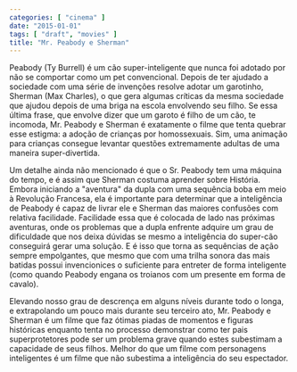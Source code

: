 ```yaml
---
categories: [ "cinema" ]
date: "2015-01-01"
tags: [ "draft", "movies" ]
title: "Mr. Peabody e Sherman"
---
```

Peabody (Ty Burrell) é um cão super-inteligente que nunca foi adotado
por não se comportar como um pet convencional. Depois de ter ajudado
a sociedade com uma série de invenções resolve adotar um garotinho,
Sherman (Max Charles), o que gera algumas críticas da mesma sociedade
que ajudou depois de uma briga na escola envolvendo seu filho. Se essa
última frase, que envolve dizer que um garoto é filho de um cão,
te incomoda, Mr. Peabody e Sherman é exatamente o filme que tenta
quebrar esse estigma: a adoção de crianças por homossexuais. Sim,
uma animação para crianças consegue levantar questões extremamente
adultas de uma maneira super-divertida.

Um detalhe ainda não mencionado é que o Sr. Peabody tem uma
máquina do tempo, e é assim que Sherman costuma aprender sobre
História. Embora iniciando a "aventura" da dupla com uma sequência
boba em meio à Revolução Francesa, ela é importante para determinar
que a inteligência de Peabody é capaz de livrar ele e Sherman das
maiores confusões com relativa facilidade. Facilidade essa que é
colocada de lado nas próximas aventuras, onde os problemas que a dupla
enfrente adquire um grau de dificuldade que nos deixa dúvidas se mesmo
a inteligência do super-cão conseguirá gerar uma solução. E é isso
que torna as sequências de ação sempre empolgantes, que mesmo que com
uma trilha sonora das mais batidas possui invencionices o suficiente para
entreter de forma inteligente (como quando Peabody engana os troianos
com um presente em forma de cavalo).

Elevando nosso grau de descrença em alguns níveis durante todo
o longa, e extrapolando um pouco mais durante seu terceiro ato,
Mr. Peabody e Sherman é um filme que faz ótimas piadas de momentos
e figuras históricas enquanto tenta no processo demonstrar como ter
pais superprotetores pode ser um problema grave quando estes subestimam
a capacidade de seus filhos. Melhor do que um filme com personagens
inteligentes é um filme que não subestima a inteligência do seu
espectador.
